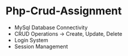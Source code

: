 # Php-Crud-Assignment
- MySql Database Connectivity
- CRUD Operations -> Create, Update, Delete
- Login System
- Session Management
